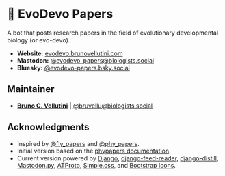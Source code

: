# :bookmark_tabs: EvoDevo Papers

A bot that posts research papers in the field of evolutionary developmental biology (or evo-devo).

- **Website:** [evodevo.brunovellutini.com](https://evodevo.brunovellutini.com)
- **Mastodon:** [@evodevo_papers@biologists.social](https://biologists.social/@evodevo_papers)
- **Bluesky:** [@evodevo-papers.bsky.social](https://bsky.app/profile/evodevo-papers.bsky.social)

## Maintainer

- [**Bruno C. Vellutini**](https://brunovellutini.com/) | [@bruvellu@biologists.social](https://biologists.social/@bruvellu)

## Acknowledgments

- Inspired by [@fly_papers](https://twitter.com/fly_papers) and [@phy_papers](https://twitter.com/phy_papers).
- Initial version based on the [phypapers documentation](https://github.com/roblanf/phypapers).
- Current version powered by [Django](https://www.djangoproject.com), [django-feed-reader](https://github.com/xurble/django-feed-reader), [django-distill](https://django-distill.com/), [Mastodon.py](https://github.com/halcy/Mastodon.py), [ATProto](https://atproto.blue/), [Simple.css](https://simplecss.org), and [Bootstrap Icons](https://icons.getbootstrap.com).
